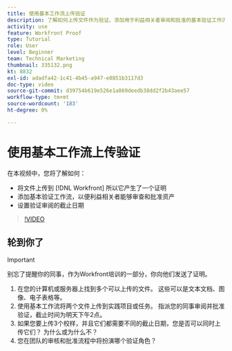 ```yaml
---
title: 使用基本工作流上传验证
description: 了解如何上传文件作为验证、添加用于利益相关者审阅和批准的基本验证工作流，以及设置验证审阅的截止时间 [!DNL Workfront].
activity: use
feature: Workfront Proof
type: Tutorial
role: User
level: Beginner
team: Technical Marketing
thumbnail: 335132.png
kt: 8832
exl-id: adadfa42-1c41-4b45-a947-e0851b3117d3
doc-type: video
source-git-commit: d39754b619e526e1a869deedb38dd2f2b43aee57
workflow-type: tm+mt
source-wordcount: '183'
ht-degree: 0%

---
```


# 使用基本工作流上传验证

在本视频中，您将了解如何：

* 将文件上传到 [!DNL Workfront] 所以它产生了一个证明
* 添加基本验证工作流，以便利益相关者能够审查和批准资产
* 设置验证审阅的截止日期

>[!VIDEO](https://video.tv.adobe.com/v/335132/?quality=12)

## 轮到你了

>[!IMPORTANT]
>
>别忘了提醒你的同事，作为Workfront培训的一部分，你向他们发送了证明。


1. 在您的计算机或服务器上找到多个可以上传的文件。 这些可以是文本文档、图像、电子表格等。
1. 使用基本工作流将两个文件上传到实践项目或任务。 指派您的同事审阅并批准验证，截止时间为明天下午2点。
1. 如果您要上传3个校样，并且它们都需要不同的截止日期，您是否可以同时上传它们？ 为什么或为什么不？
1. 您在团队的审核和批准流程中将扮演哪个验证角色？

<!--
## Learn more
* Supported proofing file types
* Configure a proof
-->

<!--
## Guides
* Plan a basic workflow worksheet
* Upload proofs in Workfront
-->
